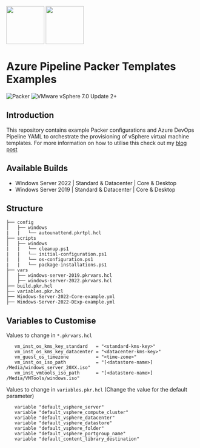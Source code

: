 <img src="https://user-images.githubusercontent.com/65562694/165377635-7e07394b-aa92-43f7-bbc2-c267d4e1863f.png" style="width:100px;height:100px;">    <img src="https://github.com/smctighevcp/Packer/blob/main/packer-icon.svg" style="width:100px;height:100px;">

# Azure Pipeline Packer Templates Examples
<img alt="Packer" src="https://img.shields.io/badge/Packer-1.7.0+-blue?style=for-the-badge&logo=packer">  <img alt="VMware vSphere 7.0 Update 2+" src="https://img.shields.io/badge/VMware%20vSphere-7.0%20Update%202+-blue?style=for-the-badge">

## Introduction

This repository contains example Packer configurations and Azure DevOps Pipeline YAML to orchestrate the provisioning of vSphere virtual machine templates.  For more information on how to utilise this check out my [blog post](https://stephanmctighe.com/*****)


## Available Builds
* Windows Server 2022 | Standard & Datacenter | Core & Desktop
* Windows Server 2019 | Standard & Datacenter | Core & Desktop

## Structure
```console
├── config
│   ├── windows
|   |   └── autounattend.pkrtpl.hcl
├── scripts
│   ├── windows
|   |   └── cleanup.ps1
|   |   └── initial-configuration.ps1
|   |   └── os-configuration.ps1
|   |   └── package-installations.ps1
├── vars
│   ├── windows-server-2019.pkrvars.hcl
│   ├── windows-server-2022.pkrvars.hcl
├── build.pkr.hcl
├── variables.pkr.hcl
├── Windows-Server-2022-Core-example.yml
├── Windows-Server-2022-DExp-example.yml
```

 ## Variables to Customise
 
 Values to change in `*.pkrvars.hcl`
 
 ```hcl
    vm_inst_os_kms_key_standard   = "<standard-kms-key>"
    vm_inst_os_kms_key_datacenter = "<datacenter-kms-key>"
    vm_guest_os_timezone          = "<time-zone>"
    vm_inst_os_iso_path           = "[<datastore-name>] /Media/windows_server_20XX.iso"
    vm_inst_vmtools_iso_path      = "[<datastore-name>] /Media/VMTools/windows.iso"
  ```
    
Values to change in `variables.pkr.hcl` (Change the value for the default parameter)

 ```hcl
    variable "default_vsphere_server"
    variable "default_vsphere_compute_cluster"
    variable "default_vsphere_datacenter"
    variable "default_vsphere_datastore"
    variable "default_vsphere_folder"
    variable "default_vsphere_portgroup_name"
    variable "default_content_library_destination"
  ```
